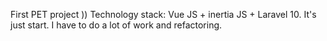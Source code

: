 First PET project ))
Technology stack: Vue JS + inertia JS + Laravel 10.
It's just start.
I have to do a lot of work and refactoring.
